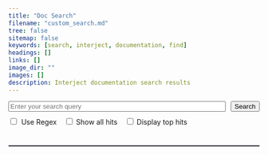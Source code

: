 ```yaml
---
title: "Doc Search"
filename: "custom_search.md"
tree: false
sitemap: false
keywords: [search, interject, documentation, find]
headings: []
links: []
image_dir: ""
images: []
description: Interject documentation search results
---
```


<style>
    #custom-search-form {
        margin-bottom: 10px;
        background-color: white;
        display: flex; /* Use flexbox */
    }
    #custom-search-input {
        flex: 1; /* Let the input grow to fill available space */
    }
    #custom-search-button {
        margin-left: 10px;
    }
    #custom-search-results {
  }
    #custom-regex {
        margin-right: 5px;
        margin-bottom: 10px;
    }
    #custom-all-hits {
        margin-left: 15px;
        margin-bottom: 10px;
    }
    #custom-top-hits {
        margin-left: 15px;
        margin-bottom: 10px;
    }
	#custom-advanced_button {
		display: none; /* Hide the div by default */
		text-align: right;
	}
		
</style>

<form id="custom-search-form">
  <input type="search" id="custom-search-input" placeholder="Enter your search query">
  <button type="submit" id="custom-search-button">Search</button>
</form>

<div id="custom-advanced_button">
<button id="custom-advanced-search" style="float: right;" onclick="toggleOptions()">Advanced Search</button>
</div>

<div id="advanced-search-options">
  <input
    type="checkbox"
    id="custom-regex"
    title="Searches with Regex syntax"
	onclick="handleCustomRegex()"
  >
  <label for="custom-regex">Use Regex</label>
  <input
    type="checkbox"
    id="custom-all-hits"
    title="Displays all hits in the page(s)"
	onclick="handleCustomAllHits()"
  >
  <label for="custom-all-hits">Show all hits</label>
  <input
    type="checkbox"
    id="custom-top-hits"
    title="Displays hits in page title, url, keywords, headings, and descriptions (nonRegex search only)"
	onclick="handleCustomTopHits()"
  >
  <label for="custom-top-hits">Display top hits</label>
</div>

<div id="custom-space">
	<br>
</div>

<div id="resultsContainer">
	<div id="top-hits-results"></div>
	<hr style="border: 1px solid #878896;">
	<div id="custom-search-results"></div>
</div>
